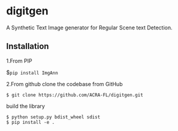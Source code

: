 
# digitgen

A Synthetic Text Image generator for Regular Scene text Detection.

## Installation
1.From PIP

$`pip install ImgAnn`

2.From github
clone the codebase from GitHub
```
$ git clone https://github.com/ACRA-FL/digitgen.git
```
build the library
```
$ python setup.py bdist_wheel sdist
$ pip install -e .

